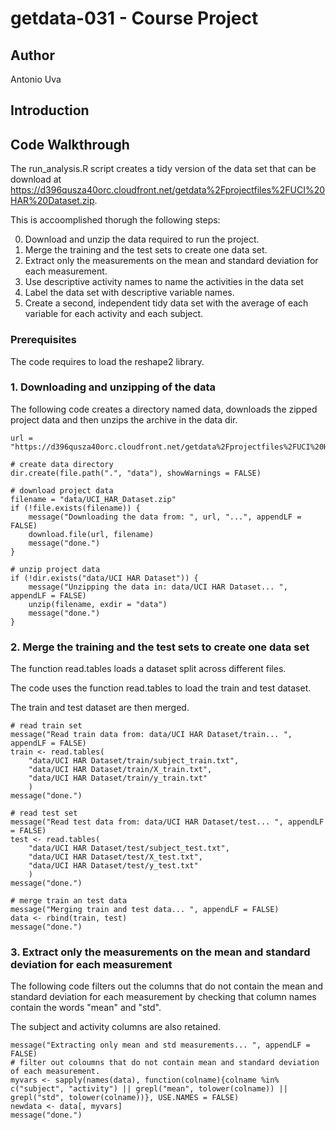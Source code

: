 # getdata-031 - Course Project

## Author

Antonio Uva


## Introduction


## Code Walkthrough
The run_analysis.R script creates a tidy version of the data set that can be download at https://d396qusza40orc.cloudfront.net/getdata%2Fprojectfiles%2FUCI%20HAR%20Dataset.zip.

This is accoomplished thorugh the following steps:

0. Download and unzip the data required to run the project.
1. Merge the training and the test sets to create one data set.
2. Extract only the measurements on the mean and standard deviation for each measurement. 
3. Use descriptive activity names to name the activities in the data set
4. Label the data set with descriptive variable names. 
5. Create a second, independent tidy data set with the average of each variable for each activity and each subject.


### Prerequisites  
The code requires to load the reshape2 library.


### 1. Downloading and unzipping of the data 

The following code creates a directory named data, downloads the zipped project data and then unzips the archive in the data dir.

```
url = "https://d396qusza40orc.cloudfront.net/getdata%2Fprojectfiles%2FUCI%20HAR%20Dataset.zip"

# create data directory 
dir.create(file.path(".", "data"), showWarnings = FALSE)

# download project data
filename = "data/UCI_HAR_Dataset.zip"
if (!file.exists(filename)) {
    message("Downloading the data from: ", url, "...", appendLF = FALSE)
    download.file(url, filename)
    message("done.")
}

# unzip project data
if (!dir.exists("data/UCI HAR Dataset")) { 
    message("Unzipping the data in: data/UCI HAR Dataset... ", appendLF = FALSE)
    unzip(filename, exdir = "data")
    message("done.")
}

```


### 2. Merge the training and the test sets to create one data set

The function read.tables loads a dataset split across different files.

The code uses the function read.tables to load the train and test dataset.

The train and test dataset are then merged.

```
# read train set
message("Read train data from: data/UCI HAR Dataset/train... ", appendLF = FALSE)
train <- read.tables(
    "data/UCI HAR Dataset/train/subject_train.txt",
    "data/UCI HAR Dataset/train/X_train.txt",
    "data/UCI HAR Dataset/train/y_train.txt"
    )
message("done.")

# read test set
message("Read test data from: data/UCI HAR Dataset/test... ", appendLF = FALSE)
test <- read.tables(
    "data/UCI HAR Dataset/test/subject_test.txt",
    "data/UCI HAR Dataset/test/X_test.txt",
    "data/UCI HAR Dataset/test/y_test.txt"
    )
message("done.")

# merge train an test data
message("Merging train and test data... ", appendLF = FALSE)
data <- rbind(train, test)
message("done.")
```


### 3. Extract only the measurements on the mean and standard deviation for each measurement

The following code filters out the columns that do not contain the mean and standard deviation for each measurement by checking that column names contain the words "mean" and "std".

The subject and activity columns are also retained.

```
message("Extracting only mean and std measurements... ", appendLF = FALSE)
# filter out coloumns that do not contain mean and standard deviation of each measurement.
myvars <- sapply(names(data), function(colname){colname %in% c("subject", "activity") || grepl("mean", tolower(colname)) || grepl("std", tolower(colname))}, USE.NAMES = FALSE)
newdata <- data[, myvars]
message("done.")
```

